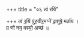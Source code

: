 +++
title = "०६ त्वं रयिं"

+++
त्वं र॒यिं पु॑रु॒वीर॒मग्ने॑ दा॒शुषे॒ मर्ता॑य ।  
प्र णो॑ नय॒ वस्यो॒ अच्छ॑ ॥